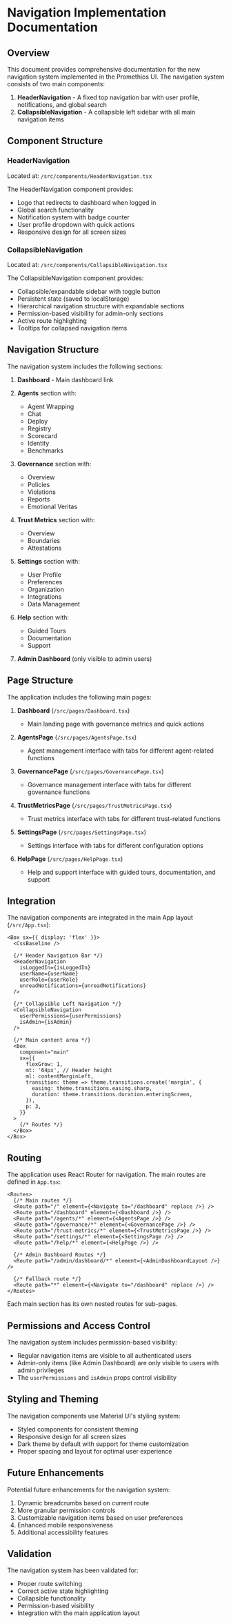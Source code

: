 # Navigation Implementation Documentation

## Overview
This document provides comprehensive documentation for the new navigation system implemented in the Promethios UI. The navigation system consists of two main components:

1. **HeaderNavigation** - A fixed top navigation bar with user profile, notifications, and global search
2. **CollapsibleNavigation** - A collapsible left sidebar with all main navigation items

## Component Structure

### HeaderNavigation
Located at: `/src/components/HeaderNavigation.tsx`

The HeaderNavigation component provides:
- Logo that redirects to dashboard when logged in
- Global search functionality
- Notification system with badge counter
- User profile dropdown with quick actions
- Responsive design for all screen sizes

### CollapsibleNavigation
Located at: `/src/components/CollapsibleNavigation.tsx`

The CollapsibleNavigation component provides:
- Collapsible/expandable sidebar with toggle button
- Persistent state (saved to localStorage)
- Hierarchical navigation structure with expandable sections
- Permission-based visibility for admin-only sections
- Active route highlighting
- Tooltips for collapsed navigation items

## Navigation Structure

The navigation system includes the following sections:

1. **Dashboard** - Main dashboard link

2. **Agents** section with:
   - Agent Wrapping
   - Chat
   - Deploy
   - Registry
   - Scorecard
   - Identity
   - Benchmarks

3. **Governance** section with:
   - Overview
   - Policies
   - Violations
   - Reports
   - Emotional Veritas

4. **Trust Metrics** section with:
   - Overview
   - Boundaries
   - Attestations

5. **Settings** section with:
   - User Profile
   - Preferences
   - Organization
   - Integrations
   - Data Management

6. **Help** section with:
   - Guided Tours
   - Documentation
   - Support

7. **Admin Dashboard** (only visible to admin users)

## Page Structure

The application includes the following main pages:

1. **Dashboard** (`/src/pages/Dashboard.tsx`)
   - Main landing page with governance metrics and quick actions

2. **AgentsPage** (`/src/pages/AgentsPage.tsx`)
   - Agent management interface with tabs for different agent-related functions

3. **GovernancePage** (`/src/pages/GovernancePage.tsx`)
   - Governance management interface with tabs for different governance functions

4. **TrustMetricsPage** (`/src/pages/TrustMetricsPage.tsx`)
   - Trust metrics interface with tabs for different trust-related functions

5. **SettingsPage** (`/src/pages/SettingsPage.tsx`)
   - Settings interface with tabs for different configuration options

6. **HelpPage** (`/src/pages/HelpPage.tsx`)
   - Help and support interface with guided tours, documentation, and support

## Integration

The navigation components are integrated in the main App layout (`/src/App.tsx`):

```tsx
<Box sx={{ display: 'flex' }}>
  <CssBaseline />
  
  {/* Header Navigation Bar */}
  <HeaderNavigation 
    isLoggedIn={isLoggedIn}
    userName={userName}
    userRole={userRole}
    unreadNotifications={unreadNotifications}
  />
  
  {/* Collapsible Left Navigation */}
  <CollapsibleNavigation 
    userPermissions={userPermissions}
    isAdmin={isAdmin}
  />
  
  {/* Main content area */}
  <Box
    component="main"
    sx={{
      flexGrow: 1,
      mt: '64px', // Header height
      ml: contentMarginLeft,
      transition: theme => theme.transitions.create('margin', {
        easing: theme.transitions.easing.sharp,
        duration: theme.transitions.duration.enteringScreen,
      }),
      p: 3,
    }}
  >
    {/* Routes */}
  </Box>
</Box>
```

## Routing

The application uses React Router for navigation. The main routes are defined in `App.tsx`:

```tsx
<Routes>
  {/* Main routes */}
  <Route path="/" element={<Navigate to="/dashboard" replace />} />
  <Route path="/dashboard" element={<Dashboard />} />
  <Route path="/agents/*" element={<AgentsPage />} />
  <Route path="/governance/*" element={<GovernancePage />} />
  <Route path="/trust-metrics/*" element={<TrustMetricsPage />} />
  <Route path="/settings/*" element={<SettingsPage />} />
  <Route path="/help/*" element={<HelpPage />} />
  
  {/* Admin Dashboard Routes */}
  <Route path="/admin/dashboard/*" element={<AdminDashboardLayout />} />
  
  {/* Fallback route */}
  <Route path="*" element={<Navigate to="/dashboard" replace />} />
</Routes>
```

Each main section has its own nested routes for sub-pages.

## Permissions and Access Control

The navigation system includes permission-based visibility:

- Regular navigation items are visible to all authenticated users
- Admin-only items (like Admin Dashboard) are only visible to users with admin privileges
- The `userPermissions` and `isAdmin` props control visibility

## Styling and Theming

The navigation components use Material UI's styling system:

- Styled components for consistent theming
- Responsive design for all screen sizes
- Dark theme by default with support for theme customization
- Proper spacing and layout for optimal user experience

## Future Enhancements

Potential future enhancements for the navigation system:

1. Dynamic breadcrumbs based on current route
2. More granular permission controls
3. Customizable navigation items based on user preferences
4. Enhanced mobile responsiveness
5. Additional accessibility features

## Validation

The navigation system has been validated for:

- Proper route switching
- Correct active state highlighting
- Collapsible functionality
- Permission-based visibility
- Integration with the main application layout
